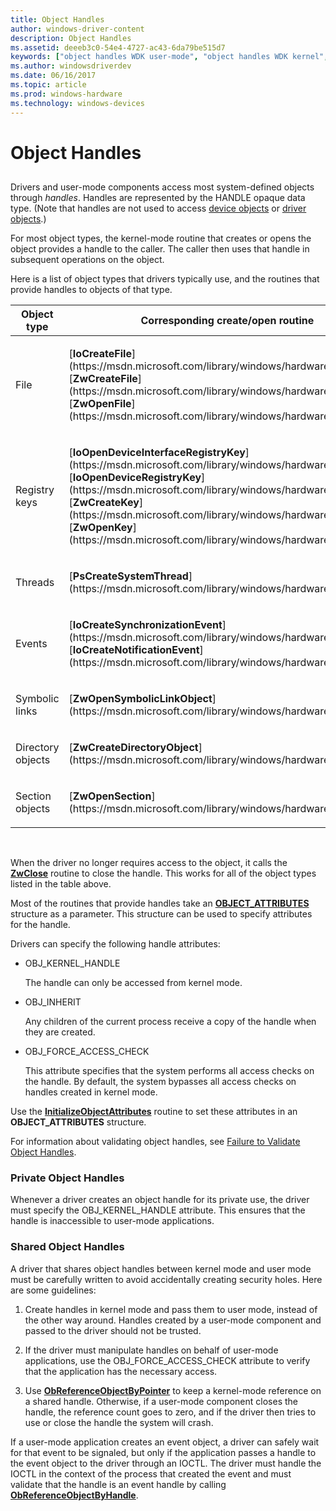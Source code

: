 ```yaml
---
title: Object Handles
author: windows-driver-content
description: Object Handles
ms.assetid: deeeb3c0-54e4-4727-ac43-6da79be515d7
keywords: ["object handles WDK user-mode", "object handles WDK kernel", "handles WDK user-mode", "handles WDK kernel", "private object handles WDK", "shared object handles WDK"]
ms.author: windowsdriverdev
ms.date: 06/16/2017
ms.topic: article
ms.prod: windows-hardware
ms.technology: windows-devices
---
```


# Object Handles


## <a href="" id="ddk-object-handles-kg"></a>


Drivers and user-mode components access most system-defined objects through *handles*. Handles are represented by the HANDLE opaque data type. (Note that handles are not used to access [device objects](https://msdn.microsoft.com/library/windows/hardware/ff556277#wdkgloss-device-object) or [driver objects](https://msdn.microsoft.com/library/windows/hardware/ff556277#wdkgloss-driver-object).)

For most object types, the kernel-mode routine that creates or opens the object provides a handle to the caller. The caller then uses that handle in subsequent operations on the object.

Here is a list of object types that drivers typically use, and the routines that provide handles to objects of that type.

<table>
<colgroup>
<col width="50%" />
<col width="50%" />
</colgroup>
<thead>
<tr class="header">
<th>Object type</th>
<th>Corresponding create/open routine</th>
</tr>
</thead>
<tbody>
<tr class="odd">
<td><p>File</p></td>
<td><p>[<strong>IoCreateFile</strong>](https://msdn.microsoft.com/library/windows/hardware/ff548418), [<strong>ZwCreateFile</strong>](https://msdn.microsoft.com/library/windows/hardware/ff566424), [<strong>ZwOpenFile</strong>](https://msdn.microsoft.com/library/windows/hardware/ff567011)</p></td>
</tr>
<tr class="even">
<td><p>Registry keys</p></td>
<td><p>[<strong>IoOpenDeviceInterfaceRegistryKey</strong>](https://msdn.microsoft.com/library/windows/hardware/ff549433), [<strong>IoOpenDeviceRegistryKey</strong>](https://msdn.microsoft.com/library/windows/hardware/ff549443), [<strong>ZwCreateKey</strong>](https://msdn.microsoft.com/library/windows/hardware/ff566425), [<strong>ZwOpenKey</strong>](https://msdn.microsoft.com/library/windows/hardware/ff567014)</p></td>
</tr>
<tr class="odd">
<td><p>Threads</p></td>
<td><p>[<strong>PsCreateSystemThread</strong>](https://msdn.microsoft.com/library/windows/hardware/ff559932)</p></td>
</tr>
<tr class="even">
<td><p>Events</p></td>
<td><p>[<strong>IoCreateSynchronizationEvent</strong>](https://msdn.microsoft.com/library/windows/hardware/ff549045), [<strong>IoCreateNotificationEvent</strong>](https://msdn.microsoft.com/library/windows/hardware/ff549039)</p></td>
</tr>
<tr class="odd">
<td><p>Symbolic links</p></td>
<td><p>[<strong>ZwOpenSymbolicLinkObject</strong>](https://msdn.microsoft.com/library/windows/hardware/ff567030)</p></td>
</tr>
<tr class="even">
<td><p>Directory objects</p></td>
<td><p>[<strong>ZwCreateDirectoryObject</strong>](https://msdn.microsoft.com/library/windows/hardware/ff566421)</p></td>
</tr>
<tr class="odd">
<td><p>Section objects</p></td>
<td><p>[<strong>ZwOpenSection</strong>](https://msdn.microsoft.com/library/windows/hardware/ff567029)</p></td>
</tr>
</tbody>
</table>

 

When the driver no longer requires access to the object, it calls the [**ZwClose**](https://msdn.microsoft.com/library/windows/hardware/ff566417) routine to close the handle. This works for all of the object types listed in the table above.

Most of the routines that provide handles take an [**OBJECT\_ATTRIBUTES**](https://msdn.microsoft.com/library/windows/hardware/ff557749) structure as a parameter. This structure can be used to specify attributes for the handle.

Drivers can specify the following handle attributes:

-   OBJ\_KERNEL\_HANDLE

    The handle can only be accessed from kernel mode.

-   OBJ\_INHERIT

    Any children of the current process receive a copy of the handle when they are created.

-   OBJ\_FORCE\_ACCESS\_CHECK

    This attribute specifies that the system performs all access checks on the handle. By default, the system bypasses all access checks on handles created in kernel mode.

Use the [**InitializeObjectAttributes**](https://msdn.microsoft.com/library/windows/hardware/ff547804) routine to set these attributes in an **OBJECT\_ATTRIBUTES** structure.

For information about validating object handles, see [Failure to Validate Object Handles](failure-to-validate-object-handles.md).

### Private Object Handles

Whenever a driver creates an object handle for its private use, the driver must specify the OBJ\_KERNEL\_HANDLE attribute. This ensures that the handle is inaccessible to user-mode applications.

### Shared Object Handles

A driver that shares object handles between kernel mode and user mode must be carefully written to avoid accidentally creating security holes. Here are some guidelines:

1.  Create handles in kernel mode and pass them to user mode, instead of the other way around. Handles created by a user-mode component and passed to the driver should not be trusted.

2.  If the driver must manipulate handles on behalf of user-mode applications, use the OBJ\_FORCE\_ACCESS\_CHECK attribute to verify that the application has the necessary access.

3.  Use [**ObReferenceObjectByPointer**](https://msdn.microsoft.com/library/windows/hardware/ff558686) to keep a kernel-mode reference on a shared handle. Otherwise, if a user-mode component closes the handle, the reference count goes to zero, and if the driver then tries to use or close the handle the system will crash.

If a user-mode application creates an event object, a driver can safely wait for that event to be signaled, but only if the application passes a handle to the event object to the driver through an IOCTL. The driver must handle the IOCTL in the context of the process that created the event and must validate that the handle is an event handle by calling [**ObReferenceObjectByHandle**](https://msdn.microsoft.com/library/windows/hardware/ff558679).

 

 




